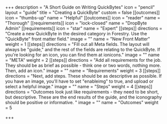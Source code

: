 +++
description = "A Short Guide on Writing QuickBytes"
icon = "pencil"
layout = "guide"
title = "Creating a QuickByte"
custom = false
[[outcomes]]
icon = "thumbs-up"
name = "Helpful"
[[outcomes]]
icon = "reader"
name = "Thorough"
[[requirements]]
icon = "lock-closed"
name = "DropByte Admin"
[[requirements]]
icon = "star"
name = "Expert"
[[steps]]
directions = "Create a new QuickByte in the desired category in Forestry. Use the \"QuickByte\" front matter field."
image = ""
name = "New Front Matter"
weight = 1
[[steps]]
directions = "Fill out all Meta fields. The layout will always be \"guide,\" and the rest of the fields are relating to the QuickByte. If you're looking for an icon, you can find them at ionicons."
image = ""
name = "META"
weight = 2
[[steps]]
directions = "Add all requirements for the job. They should be as brief as possible - think one or two words, nothing more. Then, add an icon."
image = ""
name = "Requirements"
weight = 3
[[steps]]
directions = "Next, add steps. These should be as descriptive as possible. If you have an image, you'll have to set \"enableimg\" to true, and upload or select a helpful image."
image = ""
name = "Steps"
weight = 4
[[steps]]
directions = "Outcomes look just like requirements - they need to be short, but descriptive. These are the end results of the guide, and the iconography should be positive or informative. "
image = ""
name = "Outcomes"
weight = 5

+++
